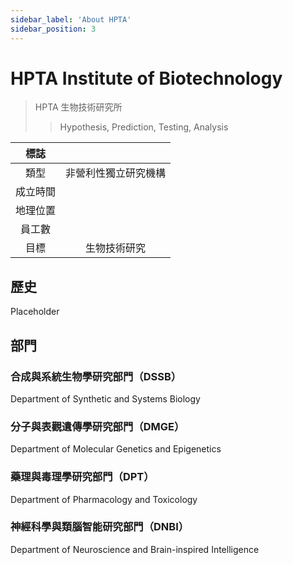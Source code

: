 ```yaml
---
sidebar_label: 'About HPTA'
sidebar_position: 3
---
```


# HPTA Institute of Biotechnology
>HPTA 生物技術研究所
>>Hypothesis, Prediction, Testing, Analysis

|標誌| |
|:--:|:--:|
|類型|非營利性獨立研究機構|
|成立時間| |
|地理位置| |
|員工數| |
|目標|生物技術研究|

## 歷史
  Placeholder

## 部門
  ### 合成與系統生物學研究部門（DSSB）
  Department of Synthetic and Systems Biology
  ### 分子與表觀遺傳學研究部門（DMGE）
  Department of Molecular Genetics and Epigenetics
  ### 藥理與毒理學研究部門（DPT）
  Department of Pharmacology and Toxicology
  ### 神經科學與類腦智能研究部門（DNBI）
  Department of Neuroscience and Brain-inspired Intelligence